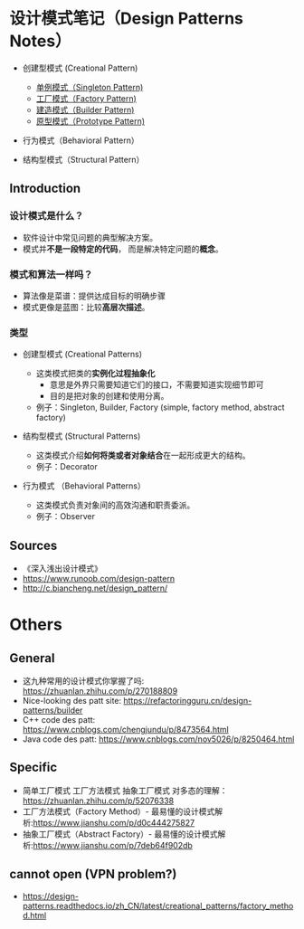 # 设计模式笔记（Design Patterns Notes）

 - 创建型模式 (Creational Pattern)
   - [单例模式（Singleton Pattern)](./creational_patterns/singleton_pattern.md)
   - [工厂模式（Factory Pattern)](./creational_patterns/factory_pattern.md)
   - [建造模式（Builder Pattern)](./creational_patterns/builder_pattern.md)
   - [原型模式（Prototype Pattern)](./creational_patterns/prototype_pattern.md)

 - 行为模式（Behavioral Pattern）

 - 结构型模式（Structural Pattern）

## Introduction
### 设计模式是什么？
 - 软件设计中常见问题的典型解决方案。
 - 模式并**不是一段特定的代码**， 而是解决特定问题的**概念**。 

### 模式和算法一样吗？
 - 算法像是菜谱：提供达成目标的明确步骤
 - 模式更像是蓝图：比较**高层次描述**。 

### 类型

 - 创建型模式 (Creational Patterns)
   - 这类模式把类的**实例化过程抽象化**
     - 意思是外界只需要知道它们的接口，不需要知道实现细节即可
     - 目的是把对象的创建和使用分离。
   - 例子：Singleton, Builder, Factory (simple, factory method, abstract factory)

 - 结构型模式 (Structural Patterns)
   - 这类模式介绍**如何将类或者对象结合**在一起形成更大的结构。
   - 例子：Decorator

 - 行为模式 （Behavioral Patterns）
   - 这类模式负责对象间的高效沟通和职责委派。
   - 例子：Observer

## Sources

 - 《深入浅出设计模式》
 - https://www.runoob.com/design-pattern
 - http://c.biancheng.net/design_pattern/



# Others
## General

 - 这九种常用的设计模式你掌握了吗: https://zhuanlan.zhihu.com/p/270188809
 - Nice-looking des patt site: https://refactoringguru.cn/design-patterns/builder
 - C++ code des patt: https://www.cnblogs.com/chengjundu/p/8473564.html
 - Java code des patt: https://www.cnblogs.com/nov5026/p/8250464.html

## Specific
 - 简单工厂模式 工厂方法模式 抽象工厂模式 对多态的理解：https://zhuanlan.zhihu.com/p/52076338
 - 工厂方法模式（Factory Method）- 最易懂的设计模式解析:https://www.jianshu.com/p/d0c444275827
 - 抽象工厂模式（Abstract Factory）- 最易懂的设计模式解析:https://www.jianshu.com/p/7deb64f902db

## cannot open (VPN problem?)
 - https://design-patterns.readthedocs.io/zh_CN/latest/creational_patterns/factory_method.html

